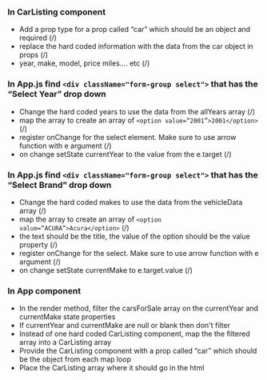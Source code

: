 
### In CarListing component
* Add a prop type for a prop called “car” which should be an object and required (/)
* replace the hard coded information with the data from the car object in props (/)
* year, make, model, price miles…. etc (/)

### In App.js find `<div className="form-group select">` that has the “Select Year” drop down
* Change the hard coded years to use the data from the allYears array (/)
* map the array to create an array of `<option value=“2001”>2001</option>` (/)
* register onChange for the select element. Make sure to use arrow function with e argument (/)
* on change setState currentYear to the value from the e.target (/)


### In App.js find `<div className="form-group select">` that has the “Select Brand” drop down
* Change the hard coded makes to use the data from the vehicleData array (/)
* map the array to create an array of `<option value=“ACURA”>Acura</option>` (/)
* the text should be the title, the value of the option should be the value property (/)
* register onChange for the select. Make sure to use arrow function with e argument (/)
* on change setState currentMake to e.target.value (/)

### In App component
* In the render method, filter the carsForSale array on the currentYear and currentMake state properties
* If currentYear and currentMake are null or blank then don't filter
* Instead of one hard coded CarListing component, map the the filtered array into a CarListing array
* Provide the CarListing component with a prop called “car” which should be the object from each map loop
* Place the CarListing array where it should go in the html
